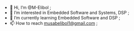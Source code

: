 - 👋 Hi, I’m @M-Elibol ;
- 👀 I’m interested in Embedded Software and Systems, DSP ;
- 🌱 I’m currently learning Embedded Software and DSP ;
- 📫 How to reach musabelibol1@gmail.com ;

